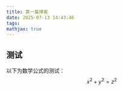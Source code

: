```yaml
---
title: 第一篇博客
date: 2025-07-13 14:43:46
tags:
mathjax: true
---
```


## 测试

以下为数学公式的测试：
$$
x^2+y^2=z^2
$$